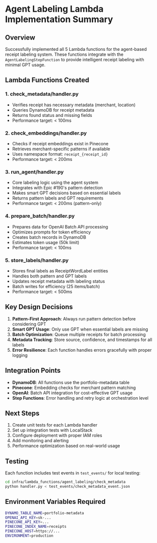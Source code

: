 # Agent Labeling Lambda Implementation Summary

## Overview

Successfully implemented all 5 Lambda functions for the agent-based receipt labeling system. These functions integrate with the `AgentLabelingStepFunction` to provide intelligent receipt labeling with minimal GPT usage.

## Lambda Functions Created

### 1. check_metadata/handler.py
- Verifies receipt has necessary metadata (merchant, location)
- Queries DynamoDB for receipt metadata
- Returns found status and missing fields
- Performance target: < 100ms

### 2. check_embeddings/handler.py
- Checks if receipt embeddings exist in Pinecone
- Retrieves merchant-specific patterns if available
- Uses namespace format: `receipt_{receipt_id}`
- Performance target: < 200ms

### 3. run_agent/handler.py
- Core labeling logic using the agent system
- Integrates with Epic #190's pattern detection
- Makes smart GPT decisions based on essential labels
- Returns pattern labels and GPT requirements
- Performance target: < 200ms (pattern-only)

### 4. prepare_batch/handler.py
- Prepares data for OpenAI Batch API processing
- Optimizes prompts for token efficiency
- Creates batch records in DynamoDB
- Estimates token usage (50k limit)
- Performance target: < 100ms

### 5. store_labels/handler.py
- Stores final labels as ReceiptWordLabel entities
- Handles both pattern and GPT labels
- Updates receipt metadata with labeling status
- Batch writes for efficiency (25 items/batch)
- Performance target: < 500ms

## Key Design Decisions

1. **Pattern-First Approach**: Always run pattern detection before considering GPT
2. **Smart GPT Usage**: Only use GPT when essential labels are missing
3. **Batch Optimization**: Queue multiple receipts for batch processing
4. **Metadata Tracking**: Store source, confidence, and timestamps for all labels
5. **Error Resilience**: Each function handles errors gracefully with proper logging

## Integration Points

- **DynamoDB**: All functions use the portfolio-metadata table
- **Pinecone**: Embedding checks for merchant pattern matching
- **OpenAI**: Batch API integration for cost-effective GPT usage
- **Step Functions**: Error handling and retry logic at orchestration level

## Next Steps

1. Create unit tests for each Lambda handler
2. Set up integration tests with LocalStack
3. Configure deployment with proper IAM roles
4. Add monitoring and alerting
5. Performance optimization based on real-world usage

## Testing

Each function includes test events in `test_events/` for local testing:
```bash
cd infra/lambda_functions/agent_labeling/check_metadata
python handler.py < test_events/check_metadata_event.json
```

## Environment Variables Required

```bash
DYNAMO_TABLE_NAME=portfolio-metadata
OPENAI_API_KEY=sk-...
PINECONE_API_KEY=...
PINECONE_INDEX_NAME=receipts
PINECONE_HOST=https://...
ENVIRONMENT=production
```

